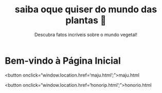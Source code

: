 <html lang="pt-BR">
<head>
  <meta charset="UTF-8">
  <meta name="viewport" content="width=device-width, initial-scale=1.0">
  <title>Curiosidades de Plantas</title>
  <link rel="stylesheet" href="styles.css">
</head>
<body>
  <header>
    <h1> saiba oque quiser do mundo das plantas 🌱</h1>
    <p>Descubra fatos incríveis sobre o mundo vegetal!</p>
  </header> 


<h1>Bem-vindo à Página Inicial</h1>

  <!-- Botão 1: redireciona para maju.html -->
  <button onclick=“window.location.href=‘maju.html’;”>maju.html</button>

  <!-- Botão 2: redireciona para honorio.html -->
  <button onclick=“window.location.href=‘honorip.html’;”>honorio.html</button>

</body>
</html>

    










  











  


